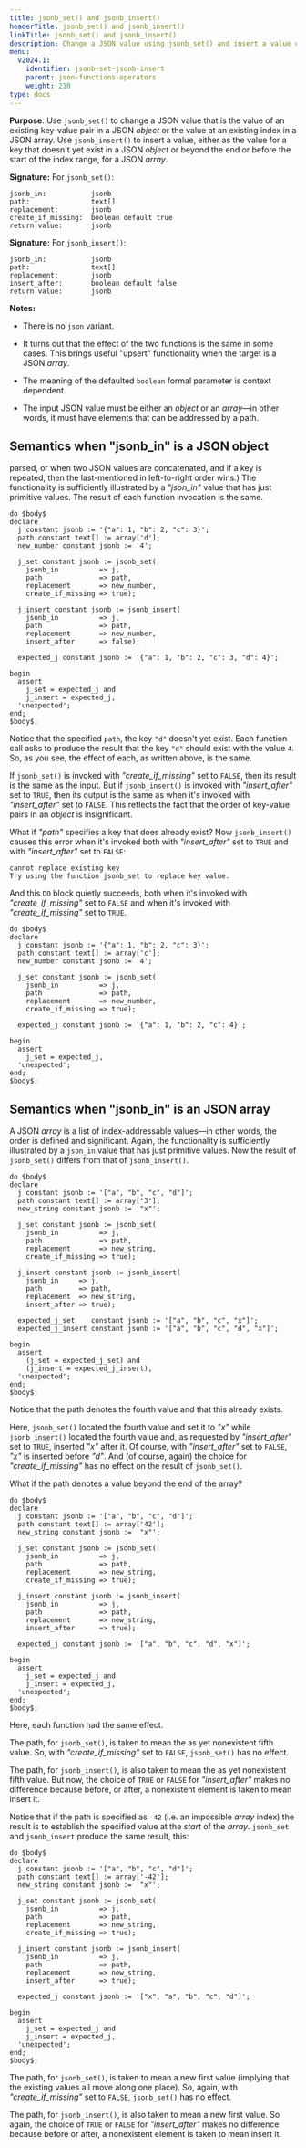 ```yaml
---
title: jsonb_set() and jsonb_insert()
headerTitle: jsonb_set() and jsonb_insert()
linkTitle: jsonb_set() and jsonb_insert()
description: Change a JSON value using jsonb_set() and insert a value using jsonb_insert().
menu:
  v2024.1:
    identifier: jsonb-set-jsonb-insert
    parent: json-functions-operators
    weight: 210
type: docs
---
```


**Purpose**: Use `jsonb_set()` to change a JSON value that is the value of an existing key-value pair in a JSON _object_ or the value at an existing index in a JSON array. Use `jsonb_insert()` to insert a value, either as the value for a key that doesn't yet exist in a JSON _object_ or beyond the end or before the start of the index range, for a JSON _array_.

**Signature:** For `jsonb_set()`:

```
jsonb_in:           jsonb
path:               text[]
replacement:        jsonb
create_if_missing:  boolean default true
return value:       jsonb
```

**Signature:** For `jsonb_insert()`:

```
jsonb_in:           jsonb
path:               text[]
replacement:        jsonb
insert_after:       boolean default false
return value:       jsonb
```
**Notes:**

- There is no `json` variant.

- It turns out that the effect of the two functions is the same in some cases. This brings useful "upsert" functionality when the target is a JSON _array_.

- The meaning of the defaulted `boolean` formal parameter is context dependent.

- The input JSON value must be either an _object_ or an _array_—in other words, it must have elements that can be addressed by a path.

## Semantics when "jsonb&#95;in" is a JSON object
parsed, or when two JSON values are concatenated, and if a key is repeated, then the last-mentioned in left-to-right order wins.) The functionality is sufficiently illustrated by a _"json_in"_ value that has just primitive values. The result of each function invocation is the same.

```plpgsql
do $body$
declare
  j constant jsonb := '{"a": 1, "b": 2, "c": 3}';
  path constant text[] := array['d'];
  new_number constant jsonb := '4';

  j_set constant jsonb := jsonb_set(
    jsonb_in          => j,
    path              => path,
    replacement       => new_number,
    create_if_missing => true);

  j_insert constant jsonb := jsonb_insert(
    jsonb_in          => j,
    path              => path,
    replacement       => new_number,
    insert_after      => false);

  expected_j constant jsonb := '{"a": 1, "b": 2, "c": 3, "d": 4}';

begin
  assert
    j_set = expected_j and
    j_insert = expected_j,
  'unexpected';
end;
$body$;
```

Notice that the specified `path`, the key `"d"` doesn't yet exist. Each function call asks to produce the result that the key `"d"` should exist with  the value `4`. So, as you see, the effect of each, as written above, is the same.

If `jsonb_set()` is invoked with _"create_if_missing"_ set to `FALSE`, then its result is the same as the input. But if `jsonb_insert()` is invoked with _"insert_after"_ set to `TRUE`, then its output is the same as when it's invoked with _"insert_after"_ set to `FALSE`. This reflects the fact that the order of key-value pairs in an _object_ is insignificant.

What if _"path"_ specifies a key that does already exist? Now `jsonb_insert()` causes this error when it's invoked both with _"insert_after"_ set to `TRUE` and with _"insert_after"_ set to `FALSE`:
```
cannot replace existing key
Try using the function jsonb_set to replace key value.
```

And this `DO` block quietly succeeds, both when it's invoked with _"create_if_missing"_ set to `FALSE` and when it's invoked with _"create_if_missing"_ set to `TRUE`.

```plpgsql
do $body$
declare
  j constant jsonb := '{"a": 1, "b": 2, "c": 3}';
  path constant text[] := array['c'];
  new_number constant jsonb := '4';

  j_set constant jsonb := jsonb_set(
    jsonb_in          => j,
    path              => path,
    replacement       => new_number,
    create_if_missing => true);

  expected_j constant jsonb := '{"a": 1, "b": 2, "c": 4}';

begin
  assert
    j_set = expected_j,
  'unexpected';
end;
$body$;
```
## Semantics when "jsonb&#95;in" is an JSON array

A JSON _array_ is a list of index-addressable values—in other words, the order is defined and significant. Again, the functionality is sufficiently illustrated by a `json_in` value that has just primitive values. Now the result of `jsonb_set()` differs from that of `jsonb_insert()`.

```plpgsql
do $body$
declare
  j constant jsonb := '["a", "b", "c", "d"]';
  path constant text[] := array['3'];
  new_string constant jsonb := '"x"';

  j_set constant jsonb := jsonb_set(
    jsonb_in          => j,
    path              => path,
    replacement       => new_string,
    create_if_missing => true);

  j_insert constant jsonb := jsonb_insert(
    jsonb_in     => j,
    path         => path,
    replacement  => new_string,
    insert_after => true);

  expected_j_set    constant jsonb := '["a", "b", "c", "x"]';
  expected_j_insert constant jsonb := '["a", "b", "c", "d", "x"]';

begin
  assert
    (j_set = expected_j_set) and
    (j_insert = expected_j_insert),
  'unexpected';
end;
$body$;
```

Notice that the path denotes the fourth value and that this already exists.

Here, `jsonb_set()` located the fourth value and set it to _"x"_ while `jsonb_insert()` located the fourth value and, as requested by _"insert_after"_ set to `TRUE`, inserted _"x"_ after it. Of course, with _"insert_after"_ set to `FALSE`, _"x"_ is inserted before _"d"_. And (of course, again) the choice for _"create_if_missing"_ has no effect on the result of `jsonb_set()`.

What if the path denotes a value beyond the end of the array?

```plpgsql
do $body$
declare
  j constant jsonb := '["a", "b", "c", "d"]';
  path constant text[] := array['42'];
  new_string constant jsonb := '"x"';

  j_set constant jsonb := jsonb_set(
    jsonb_in          => j,
    path              => path,
    replacement       => new_string,
    create_if_missing => true);

  j_insert constant jsonb := jsonb_insert(
    jsonb_in          => j,
    path              => path,
    replacement       => new_string,
    insert_after      => true);

  expected_j constant jsonb := '["a", "b", "c", "d", "x"]';

begin
  assert
    j_set = expected_j and
    j_insert = expected_j,
  'unexpected';
end;
$body$;
```

Here, each function had the same effect.

The path, for `jsonb_set()`, is taken to mean the as yet nonexistent fifth value. So, with _"create_if_missing"_ set to `FALSE`, `jsonb_set()` has no effect.

The path, for `jsonb_insert()`, is also taken to mean the as yet nonexistent fifth value. But now, the choice of `TRUE` or `FALSE` for _"insert_after"_ makes no difference because before, or after, a nonexistent element is taken to mean insert it.

Notice that if the path is specified as `-42` (i.e. an impossible _array_ index) the result is to establish the specified value at the _start_ of the _array_. `jsonb_set` and `jsonb_insert` produce the same result, this:

```plpgsql
do $body$
declare
  j constant jsonb := '["a", "b", "c", "d"]';
  path constant text[] := array['-42'];
  new_string constant jsonb := '"x"';

  j_set constant jsonb := jsonb_set(
    jsonb_in          => j,
    path              => path,
    replacement       => new_string,
    create_if_missing => true);

  j_insert constant jsonb := jsonb_insert(
    jsonb_in          => j,
    path              => path,
    replacement       => new_string,
    insert_after      => true);

  expected_j constant jsonb := '["x", "a", "b", "c", "d"]';

begin
  assert
    j_set = expected_j and
    j_insert = expected_j,
  'unexpected';
end;
$body$;
```

The path, for `jsonb_set()`, is taken to mean a new first value (implying that the existing values all move along one place). So, again, with _"create_if_missing"_ set to `FALSE`, `jsonb_set()` has no effect.

The path, for `jsonb_insert()`, is also taken to mean a new first value. So again, the choice of `TRUE` or `FALSE` for _"insert_after"_ makes no difference because before or after, a nonexistent element is taken to mean insert it.
